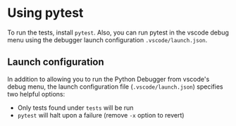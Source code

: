 # Using pytest

To run the tests, install `pytest`. Also, you can run pytest in the vscode debug menu 
using the debugger launch configuration `.vscode/launch.json`.

## Launch configuration

In addition to allowing you to run the Python Debugger from vscode's debug menu, the launch
configuration file (`.vscode/launch.json`) specifies two helpful options:
- Only tests found under `tests` will be run
- `pytest` will halt upon a failure (remove `-x` option to revert)
